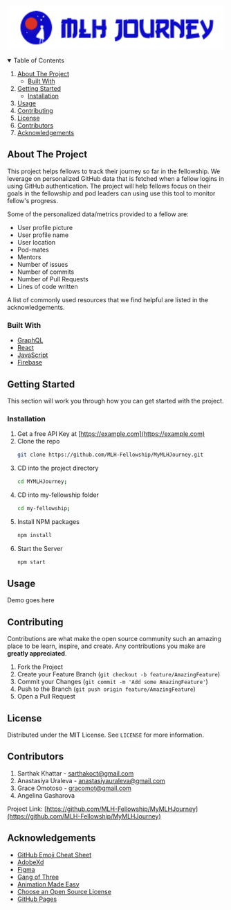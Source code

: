 <!-- PROJECT LOGO -->
<br />
<p align="center">
  <a href="https://github.com/othneildrew/Best-README-Template">
    <img src="MyMLHJourneyLogo.png" alt="Logo" width="500" height="100">
  </a>

<!-- TABLE OF CONTENTS -->
<details open="open">
  <summary>Table of Contents</summary>
  <ol>
    <li>
      <a href="#about-the-project">About The Project</a>
      <ul>
        <li><a href="#built-with">Built With</a></li>
      </ul>
    </li>
    <li>
      <a href="#getting-started">Getting Started</a>
      <ul>
        <li><a href="#installation">Installation</a></li>
      </ul>
    </li>
    <li><a href="#usage">Usage</a></li>
    <li><a href="#contributing">Contributing</a></li>
    <li><a href="#license">License</a></li>
    <li><a href="#contributors">Contributors</a></li>
    <li><a href="#acknowledgements">Acknowledgements</a></li>
  </ol>
</details>



<!-- ABOUT THE PROJECT -->
## About The Project
This project helps fellows to track their journey so far in the fellowship. We leverage on personalized GitHub data that is fetched when a fellow logins in using GitHub authentication. The project will help fellows focus on their goals in the fellowship and pod leaders can using use this tool to monitor fellow's progress.

Some of the personalized data/metrics provided to a fellow are:
* User profile picture
* User profile name
* User location
* Pod-mates
* Mentors
* Number of issues
* Number of commits
* Number of Pull Requests
* Lines of code written

A list of commonly used resources that we find helpful are listed in the acknowledgements.

### Built With

* [GraphQL](https://graphql.org/)
* [React](https://reactjs.org/)
* [JavaScript](https://www.javascript.com/)
* [Firebase](https://https://firebase.google.com/)


<!-- GETTING STARTED -->
## Getting Started

This section will work you through how you can get started with the project.

### Installation

1. Get a free API Key at [https://example.com](https://example.com)
2. Clone the repo
   ```sh
   git clone https://github.com/MLH-Fellowship/MyMLHJourney.git
   ```
3. CD into the project directory 
   ```sh
   cd MYMLHJourney;
   ```
4. CD into my-fellowship folder 
   ```sh
   cd my-fellowship;
   ```
5. Install NPM packages
   ```sh
   npm install
   ```
6. Start the Server
   ```sh
   npm start
   ```


<!-- USAGE EXAMPLES -->
## Usage

Demo goes here

<!-- ROADMAP -->

<!-- CONTRIBUTING -->
## Contributing

Contributions are what make the open source community such an amazing place to be learn, inspire, and create. Any contributions you make are **greatly appreciated**.

1. Fork the Project
2. Create your Feature Branch (`git checkout -b feature/AmazingFeature`)
3. Commit your Changes (`git commit -m 'Add some AmazingFeature'`)
4. Push to the Branch (`git push origin feature/AmazingFeature`)
5. Open a Pull Request



<!-- LICENSE -->
## License

Distributed under the MIT License. See `LICENSE` for more information.



<!-- CONTACT -->
## Contributors

1. Sarthak Khattar - sarthakoct@gmail.com
2. Anastasiya Uraleva - anastasiyauraleva@gmail.com
3. Grace Omotoso - gracomot@gmail.com
4. Angelina Gasharova

Project Link: [https://github.com/MLH-Fellowship/MyMLHJourney](https://github.com/MLH-Fellowship/MyMLHJourney)



<!-- ACKNOWLEDGEMENTS -->
## Acknowledgements
* [GitHub Emoji Cheat Sheet](https://www.webpagefx.com/tools/emoji-cheat-sheet)
* [AdobeXd](https://www.adobe.com/)
* [Figma](https://www.figma.com/)
* [Gang of Three](https://www.fontzillion.com/fonts/vic-fieger/gang-of-three)
* [Animation Made Easy](https://loading.io/)
* [Choose an Open Source License](https://choosealicense.com)
* [GitHub Pages](https://pages.github.com)
